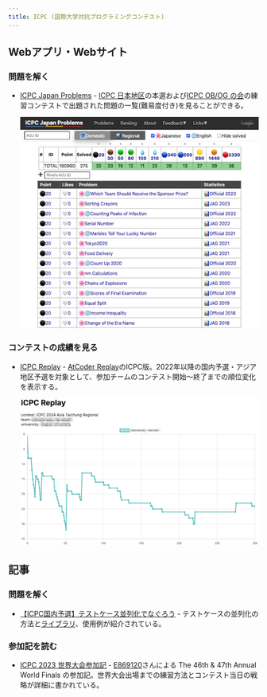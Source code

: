 ```yaml
---
title: ICPC (国際大学対抗プログラミングコンテスト)
---
```


## Webアプリ・Webサイト

### 問題を解く

- [ICPC Japan Problems](https://icpc-japan-problems.irrrrr.cc/) - [ICPC 日本地区](https://icpc.iisf.or.jp/)の本選および[ICPC OB/OG の会](https://jag-icpc.org/)の練習コンテストで出題された問題の一覧(難易度付き)を見ることができる。

    <div align="center">
      <img loading = "lazy" src="../../images/related_contest_sites/icpc/icpc_japan_problems.png" alt="icpc japan problems">
    </div>

### コンテストの成績を見る

- [ICPC Replay](https://icpc-replay.vercel.app/) - [AtCoder Replay](https://atcoder-replay.kakira.dev/)のICPC版。2022年以降の国内予選・アジア地区予選を対象として、参加チームのコンテスト開始〜終了までの順位変化を表示する。

    <div align="center">
      <img loading = "lazy" src="../../images/related_contest_sites/icpc/icpc_replay.png" alt="icpc replay">
    </div>

## 記事

### 問題を解く

- [【ICPC国内予選】テストケース並列化でなぐろう](https://hackmd.io/@tatyam-prime/SyfzRuBwR) - テストケースの並列化の方法と[ライブラリ](https://gist.github.com/tatyam-prime/1161da013a31632690d616016d51d743)、使用例が紹介されている。

### 参加記を読む

- [ICPC 2023 世界大会参加記](https://e869120.hatenablog.com/entry/2024/05/01/165143) - [E869120](https://atcoder.jp/users/E869120)さんによる The 46th & 47th Annual World Finals の参加記。世界大会出場までの練習方法とコンテスト当日の戦略が詳細に書かれている。
